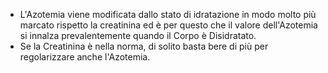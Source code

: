 - L'Azotemia viene modificata dallo stato di idratazione in modo molto più marcato rispetto la creatinina ed è per questo che il valore dell'Azotemia si innalza prevalentemente quando il Corpo è Disidratato. 
- Se la Creatinina è nella norma, di solito basta bere di più per regolarizzare anche l'Azotemia.